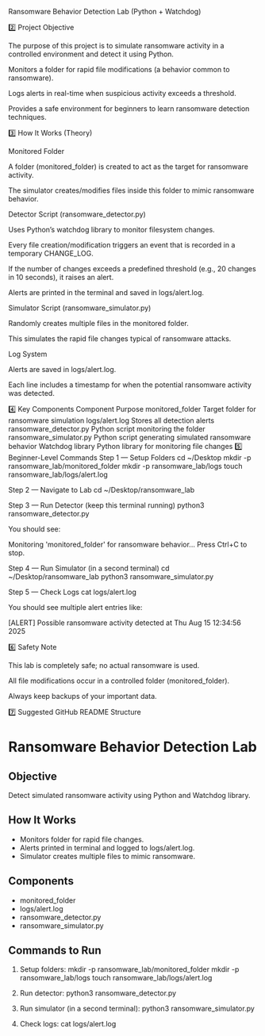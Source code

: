 Ransomware Behavior Detection Lab (Python + Watchdog)

2️⃣ Project Objective

The purpose of this project is to simulate ransomware activity in a controlled environment and detect it using Python.

Monitors a folder for rapid file modifications (a behavior common to ransomware).

Logs alerts in real-time when suspicious activity exceeds a threshold.

Provides a safe environment for beginners to learn ransomware detection techniques.

3️⃣ How It Works (Theory)

Monitored Folder

A folder (monitored_folder) is created to act as the target for ransomware activity.

The simulator creates/modifies files inside this folder to mimic ransomware behavior.

Detector Script (ransomware_detector.py)

Uses Python’s watchdog library to monitor filesystem changes.

Every file creation/modification triggers an event that is recorded in a temporary CHANGE_LOG.

If the number of changes exceeds a predefined threshold (e.g., 20 changes in 10 seconds), it raises an alert.

Alerts are printed in the terminal and saved in logs/alert.log.

Simulator Script (ransomware_simulator.py)

Randomly creates multiple files in the monitored folder.

This simulates the rapid file changes typical of ransomware attacks.

Log System

Alerts are saved in logs/alert.log.

Each line includes a timestamp for when the potential ransomware activity was detected.

4️⃣ Key Components
Component	Purpose
monitored_folder	Target folder for ransomware simulation
logs/alert.log	Stores all detection alerts
ransomware_detector.py	Python script monitoring the folder
ransomware_simulator.py	Python script generating simulated ransomware behavior
Watchdog library	Python library for monitoring file changes
5️⃣ Beginner-Level Commands
Step 1 — Setup Folders
cd ~/Desktop
mkdir -p ransomware_lab/monitored_folder
mkdir -p ransomware_lab/logs
touch ransomware_lab/logs/alert.log

Step 2 — Navigate to Lab
cd ~/Desktop/ransomware_lab

Step 3 — Run Detector (keep this terminal running)
python3 ransomware_detector.py


You should see:

Monitoring 'monitored_folder' for ransomware behavior... Press Ctrl+C to stop.

Step 4 — Run Simulator (in a second terminal)
cd ~/Desktop/ransomware_lab
python3 ransomware_simulator.py

Step 5 — Check Logs
cat logs/alert.log


You should see multiple alert entries like:

[ALERT] Possible ransomware activity detected at Thu Aug 15 12:34:56 2025

6️⃣ Safety Note

This lab is completely safe; no actual ransomware is used.

All file modifications occur in a controlled folder (monitored_folder).

Always keep backups of your important data.

7️⃣ Suggested GitHub README Structure
# Ransomware Behavior Detection Lab

## Objective
Detect simulated ransomware activity using Python and Watchdog library.

## How It Works
- Monitors folder for rapid file changes.
- Alerts printed in terminal and logged to logs/alert.log.
- Simulator creates multiple files to mimic ransomware.

## Components
- monitored_folder
- logs/alert.log
- ransomware_detector.py
- ransomware_simulator.py

## Commands to Run
1. Setup folders:
   mkdir -p ransomware_lab/monitored_folder
   mkdir -p ransomware_lab/logs
   touch ransomware_lab/logs/alert.log

2. Run detector:
   python3 ransomware_detector.py

3. Run simulator (in a second terminal):
   python3 ransomware_simulator.py

4. Check logs:
   cat logs/alert.log
